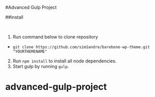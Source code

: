 #Advanced Gulp Project

##install

<br/>

1. Run command below to clone repository
  * `git clone https://github.com/sim1andre/barebone-wp-theme.git "YOURTHEMENAME"`
2. Run `npm install` to install all node dependencies.
3. Start gulp by running `gulp`.
# advanced-gulp-project 
